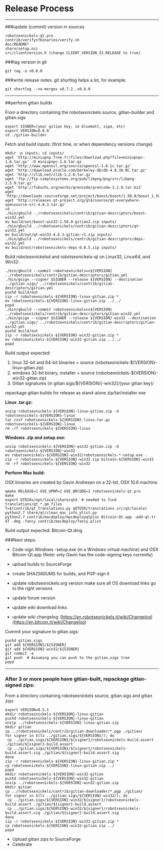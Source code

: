 Release Process
====================

* * *

###update (commit) version in sources


	robotsexnickels-qt.pro
	contrib/verifysfbinaries/verify.sh
	doc/README*
	share/setup.nsi
	src/clientversion.h (change CLIENT_VERSION_IS_RELEASE to true)

###tag version in git

	git tag -a v0.8.0

###write release notes. git shortlog helps a lot, for example:

	git shortlog --no-merges v0.7.2..v0.8.0

* * *

##perform gitian builds

 From a directory containing the robotsexnickels source, gitian-builder and gitian.sigs
  
	export SIGNER=(your gitian key, ie bluematt, sipa, etc)
	export VERSION=0.8.0
	cd ./gitian-builder

 Fetch and build inputs: (first time, or when dependency versions change)

	mkdir -p inputs; cd inputs/
	wget 'http://miniupnp.free.fr/files/download.php?file=miniupnpc-1.6.tar.gz' -O miniupnpc-1.6.tar.gz
	wget 'http://www.openssl.org/source/openssl-1.0.1c.tar.gz'
	wget 'http://download.oracle.com/berkeley-db/db-4.8.30.NC.tar.gz'
	wget 'http://zlib.net/zlib-1.2.6.tar.gz'
	wget 'ftp://ftp.simplesystems.org/pub/libpng/png/src/libpng-1.5.9.tar.gz'
	wget 'http://fukuchi.org/works/qrencode/qrencode-3.2.0.tar.bz2'
	wget 'http://downloads.sourceforge.net/project/boost/boost/1.50.0/boost_1_50_0.tar.bz2'
	wget 'http://releases.qt-project.org/qt4/source/qt-everywhere-opensource-src-4.8.3.tar.gz'
	cd ..
	./bin/gbuild ../robotsexnickels/contrib/gitian-descriptors/boost-win32.yml
	mv build/out/boost-win32-1.50.0-gitian2.zip inputs/
	./bin/gbuild ../robotsexnickels/contrib/gitian-descriptors/qt-win32.yml
	mv build/out/qt-win32-4.8.3-gitian-r1.zip inputs/
	./bin/gbuild ../robotsexnickels/contrib/gitian-descriptors/deps-win32.yml
	mv build/out/robotsexnickels-deps-0.0.5.zip inputs/

 Build robotsexnickelsd and robotsexnickels-qt on Linux32, Linux64, and Win32:
  
	./bin/gbuild --commit robotsexnickels=v${VERSION} ../robotsexnickels/contrib/gitian-descriptors/gitian.yml
	./bin/gsign --signer $SIGNER --release ${VERSION} --destination ../gitian.sigs/ ../robotsexnickels/contrib/gitian-descriptors/gitian.yml
	pushd build/out
	zip -r robotsexnickels-${VERSION}-linux-gitian.zip *
	mv robotsexnickels-${VERSION}-linux-gitian.zip ../../
	popd
	./bin/gbuild --commit robotsexnickels=v${VERSION} ../robotsexnickels/contrib/gitian-descriptors/gitian-win32.yml
	./bin/gsign --signer $SIGNER --release ${VERSION}-win32 --destination ../gitian.sigs/ ../robotsexnickels/contrib/gitian-descriptors/gitian-win32.yml
	pushd build/out
	zip -r robotsexnickels-${VERSION}-win32-gitian.zip *
	mv robotsexnickels-${VERSION}-win32-gitian.zip ../../
	popd

  Build output expected:

  1. linux 32-bit and 64-bit binaries + source (robotsexnickels-${VERSION}-linux-gitian.zip)
  2. windows 32-bit binary, installer + source (robotsexnickels-${VERSION}-win32-gitian.zip)
  3. Gitian signatures (in gitian.sigs/${VERSION}[-win32]/(your gitian key)/

repackage gitian builds for release as stand-alone zip/tar/installer exe

**Linux .tar.gz:**

	unzip robotsexnickels-${VERSION}-linux-gitian.zip -d robotsexnickels-${VERSION}-linux
	tar czvf robotsexnickels-${VERSION}-linux.tar.gz robotsexnickels-${VERSION}-linux
	rm -rf robotsexnickels-${VERSION}-linux

**Windows .zip and setup.exe:**

	unzip robotsexnickels-${VERSION}-win32-gitian.zip -d robotsexnickels-${VERSION}-win32
	mv robotsexnickels-${VERSION}-win32/robotsexnickels-*-setup.exe .
	zip -r robotsexnickels-${VERSION}-win32.zip bitcoin-${VERSION}-win32
	rm -rf robotsexnickels-${VERSION}-win32

**Perform Mac build:**

  OSX binaries are created by Gavin Andresen on a 32-bit, OSX 10.6 machine.

	qmake RELEASE=1 USE_UPNP=1 USE_QRCODE=1 robotsexnickels-qt.pro
	make
	export QTDIR=/opt/local/share/qt4  # needed to find translations/qt_*.qm files
	T=$(contrib/qt_translations.py $QTDIR/translations src/qt/locale)
	python2.7 share/qt/clean_mac_info_plist.py
	python2.7 contrib/macdeploy/macdeployqtplus Bitcoin-Qt.app -add-qt-tr $T -dmg -fancy contrib/macdeploy/fancy.plist

 Build output expected: Bitcoin-Qt.dmg

###Next steps:

* Code-sign Windows -setup.exe (in a Windows virtual machine) and
  OSX Bitcoin-Qt.app (Note: only Gavin has the code-signing keys currently)

* upload builds to SourceForge

* create SHA256SUMS for builds, and PGP-sign it

* update robotsexnickels.org version
  make sure all OS download links go to the right versions

* update forum version

* update wiki download links

* update wiki changelog: [https://en.robotsexnickels.it/wiki/Changelog](https://en.bitcoin.it/wiki/Changelog)

Commit your signature to gitian.sigs:

	pushd gitian.sigs
	git add ${VERSION}/${SIGNER}
	git add ${VERSION}-win32/${SIGNER}
	git commit -a
	git push  # Assuming you can push to the gitian.sigs tree
	popd

-------------------------------------------------------------------------

### After 3 or more people have gitian-built, repackage gitian-signed zips:

From a directory containing robotsexnickels source, gitian.sigs and gitian zips

	export VERSION=0.5.1
	mkdir robotsexnickels-${VERSION}-linux-gitian
	pushd robotsexnickels-${VERSION}-linux-gitian
	unzip ../robotsexnickels-${VERSION}-linux-gitian.zip
	mkdir gitian
	cp ../robotsexnickels/contrib/gitian-downloader/*.pgp ./gitian/
	for signer in $(ls ../gitian.sigs/${VERSION}/); do
	 cp ../gitian.sigs/${VERSION}/${signer}/robotsexnickels-build.assert ./gitian/${signer}-build.assert
	 cp ../gitian.sigs/${VERSION}/${signer}/robotsexnickels-build.assert.sig ./gitian/${signer}-build.assert.sig
	done
	zip -r robotsexnickels-${VERSION}-linux-gitian.zip *
	cp robotsexnickels-${VERSION}-linux-gitian.zip ../
	popd
	mkdir robotsexnickels-${VERSION}-win32-gitian
	pushd robotsexnickels-${VERSION}-win32-gitian
	unzip ../robotsexnickels-${VERSION}-win32-gitian.zip
	mkdir gitian
	cp ../robotsexnickels/contrib/gitian-downloader/*.pgp ./gitian/
	for signer in $(ls ../gitian.sigs/${VERSION}-win32/); do
	 cp ../gitian.sigs/${VERSION}-win32/${signer}/robotsexnickels-build.assert ./gitian/${signer}-build.assert
	 cp ../gitian.sigs/${VERSION}-win32/${signer}/robotsexnickels-build.assert.sig ./gitian/${signer}-build.assert.sig
	done
	zip -r robotsexnickels-${VERSION}-win32-gitian.zip *
	cp robotsexnickels-${VERSION}-win32-gitian.zip ../
	popd

- Upload gitian zips to SourceForge
- Celebrate 
